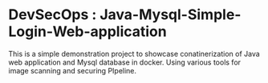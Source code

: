 # DevSecOps : Java-Mysql-Simple-Login-Web-application

This is a simple demonstration project to showcase conatinerization of Java web application and Mysql database in docker.
Using various tools for image scanning and securing PIpeline.


